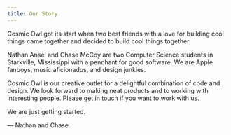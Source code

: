 ```yaml
---
title: Our Story
---
```


Cosmic Owl got its start when two best friends with a love for building cool things came together and decided to build cool things together.

Nathan Ansel and Chase McCoy are two Computer Science students in Starkville, Mississippi with a penchant for good software. We are Apple fanboys, music aficionados, and design junkies. 

Cosmic Owl is our creative outlet for a delightful combination of code and design. We look forward to making neat products and to working with interesting people. Please [get in touch](mailto:hi@cosmicowl.co) if you want to work with us.

We are just getting started. 

— Nathan and Chase